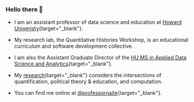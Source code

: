 ### Hello there 👋

- I am an assistant professor of data science and education at [Howard Univeristy](https://howard.edu/){target="_blank"}.
  
- My research lab, the Quantitative Histories Workshop, is an educational curriculum and software development collective.
  
- I am also the Assistant Graduate Director of the [HU MS in Applied Data Science and Analytics](https://provost.howard.edu/datascience){target="_blank"}.
  
- My [research](https://profiles.howard.edu/nathan-alexander){target="_blank"} considers the intersections of quantification, political theory & education, and computation.
  
- You can find me online at [@professornaite](https://twitter.com/professornaite){target="_blank"}.
  
<!--
**professornaite/professornaite** is a ✨ _special_ ✨ repository because its `README.md` (this file) appears on your GitHub profile.

Here are some ideas to get you started:

- 🔭 I’m currently working on ...
- 🌱 I’m currently learning ...
- 👯 I’m looking to collaborate on ...
- 🤔 I’m looking for help with ...
- 💬 Ask me about ...
- 📫 How to reach me: ...
- 😄 Pronouns: ...
- ⚡ Fun fact: ...
-->

